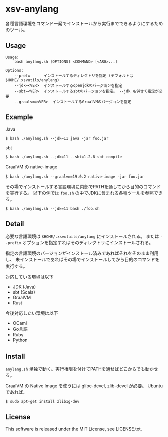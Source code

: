 # xsv-anylang

各種言語環境をコマンド一発でインストールから実行までできるようにするためのツール。


## Usage

    Usage:
        bash anylang.sh [OPTIONS] <COMMAND> [<ARG>...]
    
    Options:
        --prefx      インストールするディレクトリを指定 (デフォルトは $HOME/.xsvutils/anylang)
        --jdk=<VER>  インストールするopenjdkのバージョンを指定
        --sbt=<VER>  インストールするsbtのバージョンを指定。 --jdk も併せて指定が必要
        --graalvm=<VER>  インストールするGraalVMのバージョンを指定


## Example

Java

    $ bash ./anylang.sh --jdk=11 java -jar foo.jar

sbt

    $ bash ./anylang.sh --jdk=11 --sbt=1.2.8 sbt compile

GraalVM の native-image

    $ bash ./anylang.sh --graalvm=19.0.2 native-image -jar foo.jar

その場でインストールする言語環境に内部でPATHを通してから目的のコマンドを実行する。
以下の例では `foo.sh` の中でJDKに含まれる各種ツールを参照できる。

    $ bash ./anylang.sh --jdk=11 bash ./foo.sh


## Detail

必要な言語環境は `$HOME/.xsvutuils/anylang` にインストールされる。
または `--prefix` オプションを指定すればそのディレクトリにインストールされる。

指定の言語環境のバージョンがインストール済みであればそれをそのまま利用し、
未インストールであればその場でインストールしてから目的のコマンドを実行する。

対応している環境は以下

- JDK (Java)
- sbt (Scala)
- GraalVM
- Rust

今後対応したい環境は以下

- OCaml
- Go言語
- Ruby
- Python


## Install

`anylang.sh` 単独で動く。実行権限を付けてPATHを通せばどこからでも動かせる。

GraalVM の Native Image を使うには glibc-devel, zlib-devel が必要。
Ubuntuであれば、

    $ sudo apt-get install zlib1g-dev


## License

This software is released under the MIT License, see LICENSE.txt.

